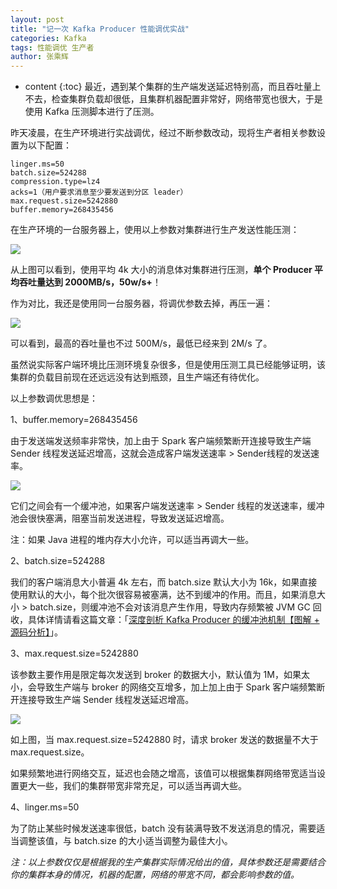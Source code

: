 ```yaml
---
layout: post
title: "记一次 Kafka Producer 性能调优实战"
categories: Kafka
tags: 性能调优 生产者
author: 张乘辉
---
```


* content
{:toc}
最近，遇到某个集群的生产端发送延迟特别高，而且吞吐量上不去，检查集群负载却很低，且集群机器配置非常好，网络带宽也很大，于是使用 Kafka 压测脚本进行了压测。













昨天凌晨，在生产环境进行实战调优，经过不断参数改动，现将生产者相关参数设置为以下配置：

```
linger.ms=50
batch.size=524288
compression.type=lz4
acks=1（用户要求消息至少要发送到分区 leader）
max.request.size=5242880
buffer.memory=268435456
```

在生产环境的一台服务器上，使用以上参数对集群进行生产发送性能压测：

![](https://gitee.com/objcoding/md-picture/raw/master/img/20200917200048.png)

从上图可以看到，使用平均 4k 大小的消息体对集群进行压测，**单个 Producer 平均吞吐量达到 2000MB/s，50w/s+**！

作为对比，我还是使用同一台服务器，将调优参数去掉，再压一遍：

![](https://gitee.com/objcoding/md-picture/raw/master/img/20200917200258.png)

可以看到，最高的吞吐量也不过 500M/s，最低已经来到 2M/s 了。

虽然说实际客户端环境比压测环境复杂很多，但是使用压测工具已经能够证明，该集群的负载目前现在还远远没有达到瓶颈，且生产端还有待优化。

以上参数调优思想是：

1、buffer.memory=268435456

由于发送端发送频率非常快，加上由于 Spark 客户端频繁断开连接导致生产端 Sender 线程发送延迟增高，这就会造成客户端发送速率 > Sender线程的发送速率。

![](https://gitee.com/objcoding/md-picture/raw/master/img/20200912172553.png)

它们之间会有一个缓冲池，如果客户端发送速率 > Sender 线程的发送速率，缓冲池会很快塞满，阻塞当前发送进程，导致发送延迟增高。

注：如果 Java 进程的堆内存大小允许，可以适当再调大一些。

2、batch.size=524288

我们的客户端消息大小普遍 4k 左右，而 batch.size 默认大小为 16k，如果直接使用默认的大小，每个批次很容易被塞满，达不到缓冲的作用。而且，如果消息大小 > batch.size，则缓冲池不会对该消息产生作用，导致内存频繁被 JVM GC 回收，具体详情请看这篇文章：「[深度剖析 Kafka Producer 的缓冲池机制【图解 + 源码分析】](https://mp.weixin.qq.com/s/P6BO5KoMl_NQAI_OcwnXrQ)」。

3、max.request.size=5242880

该参数主要作用是限定每次发送到 broker 的数据大小，默认值为 1M，如果太小，会导致生产端与 broker 的网络交互增多，加上加上由于 Spark 客户端频繁断开连接导致生产端 Sender 线程发送延迟增高。

![](https://gitee.com/objcoding/md-picture/raw/master/img/20200917201030.png)

如上图，当 max.request.size=5242880 时，请求 broker 发送的数据量不大于 max.request.size。

如果频繁地进行网络交互，延迟也会随之增高，该值可以根据集群网络带宽适当设置更大一些，我们的集群带宽非常充足，可以适当再调大些。

4、linger.ms=50

为了防止某些时候发送速率很低，batch 没有装满导致不发送消息的情况，需要适当调整该值，与 batch.size 的大小适当调整为最佳大小。

*注：以上参数仅仅是根据我的生产集群实际情况给出的值，具体参数还是需要结合你的集群本身的情况，机器的配置，网络的带宽不同，都会影响参数的值。*















